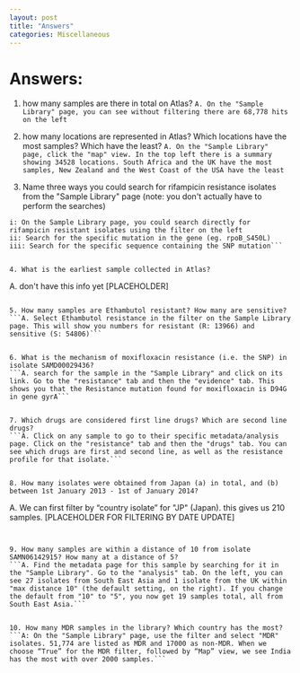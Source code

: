 ```yaml
---
layout: post
title: "Answers"
categories: Miscellaneous
---
```


# Answers:

1. how many samples are there in total on Atlas?
```A. On the "Sample Library" page, you can see without filtering there are 68,778 hits on the left```


2. how many locations are represented in Atlas? Which locations have the most samples? Which have the least? 
```A. On the "Sample Library" page, click the "map" view. In the top left there is a summary showing 34528 locations. South Africa and the UK have the most samples, New Zealand and the West Coast of the USA have the least```


3. Name three ways you could search for rifampicin resistance isolates from the "Sample Library" page (note: you don't actually have to perform the searches)
```A. 
i: On the Sample Library page, you could search directly for rifampicin resistant isolates using the filter on the left
ii: Search for the specific mutation in the gene (eg. rpoB_S450L) 
iii: Search for the specific sequence containing the SNP mutation```


4. What is the earliest sample collected in Atlas? 
```
A. don't have this info yet [PLACEHOLDER]
```

5. How many samples are Ethambutol resistant? How many are sensitive? 
```A. Select Ethambutol resistance in the filter on the Sample Library page. This will show you numbers for resistant (R: 13966) and sensitive (S: 54806)```


6. What is the mechanism of moxifloxacin resistance (i.e. the SNP) in isolate SAMD00029436?
```A. search for the sample in the "Sample Library" and click on its link. Go to the "resistance" tab and then the "evidence" tab. This shows you that the Resistance mutation found for moxifloxacin is D94G in gene gyrA```


7. Which drugs are considered first line drugs? Which are second line drugs? 
```A. Click on any sample to go to their specific metadata/analysis page. Click on the "resistance" tab and then the "drugs" tab. You can see which drugs are first and second line, as well as the resistance profile for that isolate.```


8. How many isolates were obtained from Japan (a) in total, and (b) between 1st January 2013 - 1st of January 2014?
```
A. We can first filter by “country isolate” for "JP" (Japan). this gives us 210 samples. [PLACEHOLDER FOR FILTERING BY DATE UPDATE]
```


9. How many samples are within a distance of 10 from isolate SAMN06142915? How many at a distance of 5? 
```A. Find the metadata page for this sample by searching for it in the "Sample Library". Go to the "analysis" tab. On the left, you can see 27 isolates from South East Asia and 1 isolate from the UK within "max distance 10" (the default setting, on the right). If you change the default from "10" to "5", you now get 19 samples total, all from South East Asia.```


10. How many MDR samples in the library? Which country has the most?
```A: On the "Sample Library" page, use the filter and select "MDR" isolates. 51,774 are listed as MDR and 17000 as non-MDR. When we choose “True” for the MDR filter, followed by “Map” view, we see India has the most with over 2000 samples.```

